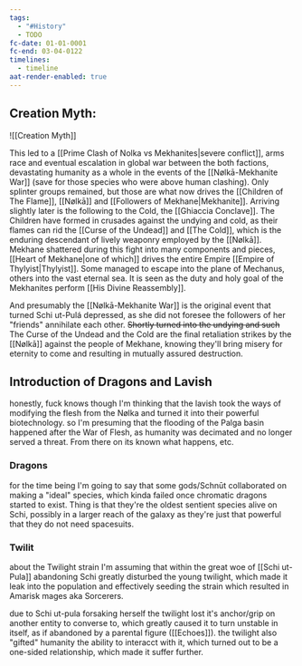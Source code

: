 ```yaml
---
tags:
  - "#History"
  - TODO
fc-date: 01-01-0001
fc-end: 03-04-0122
timelines:
  - timeline
aat-render-enabled: true
---
```

## Creation Myth: 
![[Creation Myth]]


This led to a [[Prime Clash of Nolka vs Mekhanites|severe conflict]], arms race and eventual escalation in global war between the both factions, devastating humanity as a whole in the events of the [[Nølkā-Mekhanite War]] (save for those species who were above human clashing).
Only splinter groups remained, but those are what now drives the [[Children of The Flame]], [[Nølkā]] and [[Followers of Mekhane|Mekhanite]]. 
Arriving slightly later is the following to the Cold, the [[Ghiaccia Conclave]]. 
	The Children have formed in crusades against the undying and cold, as their flames can rid the [[Curse of the Undead]] and [[The Cold]], which is the enduring descendant of lively weaponry employed by the [[Nølkā]].
Mekhane shattered during this fight into many components and pieces, [[Heart of Mekhane|one of which]] drives the entire Empire [[Empire of Thylyist|Thylyist]]. Some managed to escape into the plane of Mechanus, others into the vast eternal sea. It is seen as the duty and holy goal of the Mekhanites perform [[His Divine Reassembly]]. 

And presumably the [[Nølkā-Mekhanite War]] is the original event that turned Schi ut-Pulá depressed, as she did not foresee the followers of her "friends" annihilate each other. ~~Shortly turned into the undying and such~~
The Curse of the Undead and the Cold are the final retaliation strikes by the [[Nølkā]] against the people of Mekhane, knowing they'll bring misery for eternity to come and resulting in mutually assured destruction. 

## Introduction of Dragons and Lavish
honestly, fuck knows
though I'm thinking that the lavish took the ways of modifying the flesh from the Nølka and turned it into their powerful biotechnology. so I'm presuming that the flooding of the Palga basin happened after the War of Flesh, as humanity was decimated and no longer served a threat. From there on its known what happens, etc.

### Dragons
for the time being I'm going to say that some gods/Schnūt collaborated on making a "ideal" species, which kinda failed once chromatic dragons started to exist. 
Thing is that they're the oldest sentient species alive on Schi, possibly in a larger reach of the galaxy as they're just that powerful that they do not need spacesuits.
### Twilit
about the Twilight strain I'm assuming that within the great woe of [[Schi ut-Pula]] abandoning Schi greatly disturbed the young twilight, which made it leak into the population and effectively seeding the strain which resulted in Amarisk mages aka Sorcerers. 

due to Schi ut-pula forsaking herself the twilight lost it's anchor/grip on another entity to converse to, which greatly caused it to turn unstable in itself, as if abandoned by a parental figure ([[Echoes]]). the twilight also "gifted" humanity the ability to interacct with it, which turned out to be a one-sided relationship, which made it suffer further. 